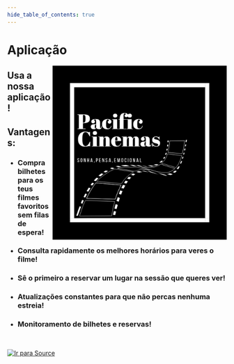 ```yaml
---
hide_table_of_contents: true
---
```


# Aplicação

<img src="./img/Pacific_Cinemas.png" alt="Pacific Cinemas" align="right" width="400"/>

## Usa a nossa aplicação!

## Vantagens: 

- ### Compra bilhetes para os teus filmes favoritos sem filas de espera!

- ### Consulta rapidamente os melhores horários para veres o filme!

- ### Sê o primeiro a reservar um lugar na sessão que queres ver!

- ### Atualizações constantes para que não percas nenhuma estreia!

- ### Monitoramento de bilhetes e reservas!

&nbsp;&nbsp;&nbsp;&nbsp;&nbsp;&nbsp;

 [<img src="https://gist.githubusercontent.com/cxmeel/0dbc95191f239b631c3874f4ccf114e2/raw/github_source.svg" alt="Ir para Source" />](https://github.com/Guga212006/Pacific-Cinema)

